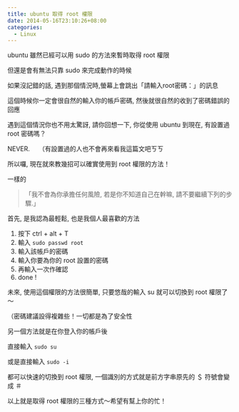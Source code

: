 ```yaml
---
title: ubuntu 取得 root 權限
date: 2014-05-16T23:10:26+08:00
categories:
  - Linux
---
```


ubuntu 雖然已經可以用 sudo 的方法來暫時取得 root 權限

但還是會有無法只靠 sudo 來完成動作的時候

如果沒記錯的話, 遇到那個情況時,螢幕上會跳出「請輸入root密碼：」的訊息

這個時候你一定會很自然的輸入你的帳戶密碼, 然後就很自然的收到了密碼錯誤的回應

遇到這個情況你也不用太驚訝, 請你回想一下, 你從使用 ubuntu 到現在, 有設置過 root 密碼嗎？

NEVER.     （有設置過的人也不會再來看我這篇文吧ㄎㄎ

所以囉, 現在就來教幾招可以確實使用到 root 權限的方法！

一樣的

> 「我不會為你承擔任何風險, 若是你不知道自己在幹嘛, 請不要繼續下列的步驟.」

首先, 是我認為最輕鬆, 也是我個人最喜歡的方法

1. 按下 ctrl + alt + T
2. 輸入 `sudo passwd root `
3. 輸入該帳戶的密碼
4. 輸入你要為你的 root 設置的密碼
5. 再輸入一次作確認
6. done !

未來, 使用這個權限的方法很簡單, 只要悠哉的輸入 su 就可以切換到 root 權限了～

（密碼建議設得複雜些！一切都是為了安全性

另一個方法就是在你登入你的帳戶後

直接輸入 `sudo su`

或是直接輸入 `sudo -i`

都可以快速的切換到 root 權限, 一個識別的方式就是前方字串原先的 ＄ 符號會變成 ＃

以上就是取得 root 權限的三種方式～希望有幫上你的忙！
